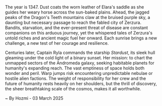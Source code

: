 
The year is 1347.  Dust coats the worn leather of Elara's saddle as she guides her weary horse across the sun-baked plains.  Ahead, the jagged peaks of the Dragon's Teeth mountains claw at the bruised purple sky, a daunting but necessary passage to reach the fabled city of Zerzura.  Bandits, starvation, and the ever-present threat of disease are constant companions on this arduous journey, yet the whispered tales of Zerzura's untold riches and ancient magic fuel her onward. Each sunrise brings a new challenge, a new test of her courage and resilience.

Centuries later, Captain Ryla commands the starship *Stardust*, its sleek hull gleaming under the cold light of a binary sunset.  Her mission: to chart the unmapped sectors of the Andromeda galaxy, seeking habitable planets for humanity's expanding reach.  The vast emptiness of space holds both wonder and peril.  Warp jumps risk encountering unpredictable nebulae or hostile alien factions.  The weight of responsibility for her crew and the future of humanity rests heavily on her shoulders, but the thrill of discovery, the sheer breathtaking scale of the cosmos, makes it all worthwhile.

~ By Hozmi - 03 March 2025
